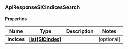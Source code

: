 ### ApiResponseSICIndicesSearch

#### Properties
Name | Type | Description | Notes
------------ | ------------- | ------------- | -------------
**indices** | [**list[SICIndex]**](SICIndex.md) |  | [optional] 



